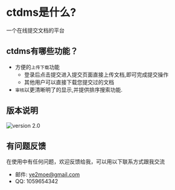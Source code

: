 # ctdms是什么?
一个在线提交文档的平台

## ctdms有哪些功能？

* 方便的`上传下载`功能
    *  登录后点击提交进入提交页面直接上传文档,即可完成提交操作
    *  其他用户可以直接下载您提交过的文档
* `审核`以更清晰明了的显示,并提供排序搜索功能.

## 版本说明
![version 2.0](https://img.shields.io/badge/version-2.0-blue.svg)

## 有问题反馈
在使用中有任何问题，欢迎反馈给我，可以用以下联系方式跟我交流

* 邮件: ye2moe@gmail.com
* QQ: 1059654342
